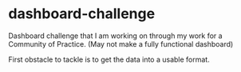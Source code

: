 # dashboard-challenge
Dashboard challenge that I am working on through my work for a Community of Practice. (May not make a fully functional dashboard)

First obstacle to tackle is to get the data into a usable format. 

